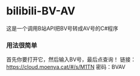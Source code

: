 # bilibili-BV-AV
这是一个调用B站API把BV号转成AV号的C#程序
### 用法很简单
首先你要打开它，然后输入BV号，最后点查询！
链接：https://cloud.moenya.cat/#/s/M1TN   密码：BVAV
